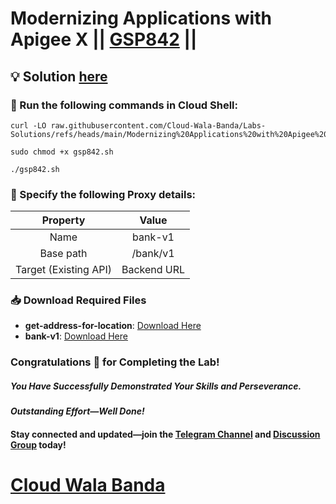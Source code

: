 # Modernizing Applications with Apigee X || [GSP842](https://www.cloudskillsboost.google/focuses/25900?parent=catalog) ||

## 💡 Solution [here](https://youtu.be/8qg6aXpI1hg)

### 🚀 Run the following commands in **Cloud Shell**:

```
curl -LO raw.githubusercontent.com/Cloud-Wala-Banda/Labs-Solutions/refs/heads/main/Modernizing%20Applications%20with%20Apigee%20X/gsp842.sh

sudo chmod +x gsp842.sh

./gsp842.sh
```

### 🔧 Specify the following Proxy details:  

| Property | Value |
| :---: | :----: |
| Name | bank-v1 |
| Base path | /bank/v1 |
| Target (Existing API) | Backend URL |

### 📥 Download Required Files  

- **get-address-for-location**: [Download Here](https://drive.google.com/uc?export=download&id=1y8m9GkhU2mTvtC18ptQY7obVGOozBXnJ)  
- **bank-v1**: [Download Here](https://drive.google.com/uc?export=download&id=1OZFNYAabSVIWHaaHD6JDUPz-TX0QTTSg)

### Congratulations 🎉 for Completing the Lab!  

##### *You Have Successfully Demonstrated Your Skills and Perseverance.*  

#### *Outstanding Effort—Well Done!*  

#### Stay connected and updated—join the [Telegram Channel](https://t.me/cloudwalabanda) and [Discussion Group](https://t.me/cloudwalabandachats) today!  

# [Cloud Wala Banda](https://www.youtube.com/@cloudwalabanda)  
